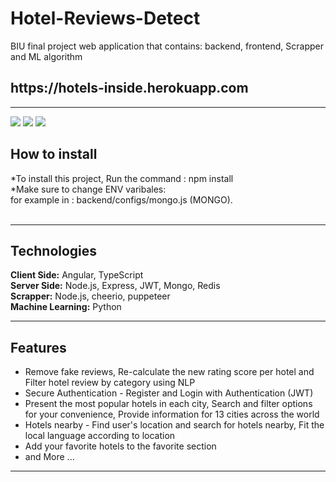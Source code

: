 # Hotel-Reviews-Detect

BIU final project web application that contains: backend, frontend, Scrapper and ML algorithm

<h2>https://hotels-inside.herokuapp.com</h2>
<hr>
<img src="https://ibb.co/R0LchsZ"/>
<img src="https://ibb.co/yQqmnxm"/>
<img src="https://ibb.co/pfPRkG2"/>

<h2>How to install</h2>
*To install this project, Run the command : npm install <br>
*Make sure to change ENV varibales: <br>
for example in : backend/configs/mongo.js (MONGO). <br>
<br>
<hr>

<h2>Technologies</h2>
<b>Client Side:</b> Angular, TypeScript <br>
<b>Server Side:</b> Node.js, Express, JWT, Mongo, Redis <br>
<b>Scrapper:</b> Node.js, cheerio, puppeteer <br>
<b>Machine Learning:</b> Python <br>
<hr>

<h2>Features</h2>
<ul>
  <li>Remove fake reviews, Re-calculate the new rating score per hotel and Filter hotel review by category using NLP </li>
  <li>Secure Authentication - Register and Login with Authentication (JWT)</li>
  <li>Present the most popular hotels in each city, Search and filter options for your convenience, Provide information for 13 cities across the world</li>
  <li>Hotels nearby - Find user's location and search for hotels nearby, Fit the local language according to location
  </li>
  <li>Add your favorite hotels to the favorite section</li>
  <li>and More ...  </li>

</ul>
<hr>
<br><br>

